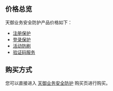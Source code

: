## 价格总览
天御业务安全防护产品价格如下：
- [注册保护](https://cloud.tencent.com/document/product/295/6593)
- [登录保护](https://cloud.tencent.com/document/product/295/6610)
- [活动防刷](https://cloud.tencent.com/document/product/295/6598)
- [验证码服务](https://cloud.tencent.com/document/product/295/6621)

## 购买方式
您可以直接进入 [天御业务安全防护](https://buy.cloud.tencent.com/bsp#1) 购买页进行购买。



